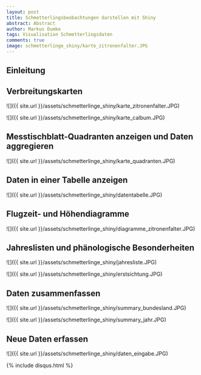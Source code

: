 ```yaml
---
layout: post
title: Schmetterlingsbeobachtungen darstellen mit Shiny
abstract: Abstract
author: Markus Dumke
tags: Visualisation Schmetterlingsdaten
comments: true
image: schmetterlinge_shiny/karte_zitronenfalter.JPG
---
```


## Einleitung


## Verbreitungskarten

![]({{ site.url }}/assets/schmetterlinge_shiny/karte_zitronenfalter.JPG)

![]({{ site.url }}/assets/schmetterlinge_shiny/karte_calbum.JPG)

## Messtischblatt-Quadranten anzeigen und Daten aggregieren

![]({{ site.url }}/assets/schmetterlinge_shiny/karte_quadranten.JPG)

## Daten in einer Tabelle anzeigen

![]({{ site.url }}/assets/schmetterlinge_shiny/datentabelle.JPG)

## Flugzeit- und Höhendiagramme

![]({{ site.url }}/assets/schmetterlinge_shiny/diagramme_zitronenfalter.JPG)

## Jahreslisten und phänologische Besonderheiten

![]({{ site.url }}/assets/schmetterlinge_shiny/jahresliste.JPG)

![]({{ site.url }}/assets/schmetterlinge_shiny/erstsichtung.JPG)

## Daten zusammenfassen

![]({{ site.url }}/assets/schmetterlinge_shiny/summary_bundesland.JPG)

![]({{ site.url }}/assets/schmetterlinge_shiny/summary_jahr.JPG)

## Neue Daten erfassen

![]({{ site.url }}/assets/schmetterlinge_shiny/daten_eingabe.JPG)

{% include disqus.html %}

